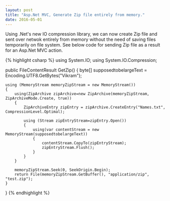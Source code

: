 ```yaml
---
layout: post
title: "Asp.Net MVC, Generate Zip file entirely from memory."
date: 2016-05-01
---
```


<p>Using .Net's new IO compression library, we can now create Zip file and sent over netwok entirely from memory without the need of saving files temporarily on file system. See below code for sending Zip file as a result for an  Asp.Net MVC action.</p>


{% highlight csharp %}
using System.IO;
using System.IO.Compression;

public FileContentResult GetZip()
{
    byte[] supposedtobelargeText = Encoding.UTF8.GetBytes("Vikram");

    using (MemoryStream memoryZipStream = new MemoryStream())
    {
        using(ZipArchive zipArchive=new ZipArchive(memoryZipStream, ZipArchiveMode.Create, true))
        {
            ZipArchiveEntry zipEntry = zipArchive.CreateEntry("Names.txt", CompressionLevel.Optimal);

            using (Stream zipEntryStream=zipEntry.Open())
            {
                using(var contentStream = new MemoryStream(supposedtobelargeText))
                {                            
                    contentStream.CopyTo(zipEntryStream);
                    zipEntryStream.Flush();
                }                        
            }                    
        }

        memoryZipStream.Seek(0, SeekOrigin.Begin);
        return File(memoryZipStream.GetBuffer(), "application/zip", "test.zip");
    }   
}
{% endhighlight %}